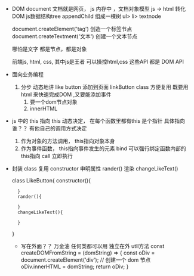 - DOM document 文档就是网页， js 内存中 ，文档对象模型
    js -> html 转化
    DOM js数据结构tree   appendChild 组成一棵树
    ul> li> textnode

    document.createElement('tag')  创造一个标签节点
    document.createTextment('文本') 创建一个文本节点

    哪怕是文字  都是节点，都是对象

    前端js, html, css,    其中js是王者 可以操控html,css
    这些API 都是 DOM API

- 面向业务编程
    1. 分步
        动态地讲 like button 添加到页面
        linkButton class 方便复用
        既要用 html 来快速完成DOM ,又要能添加事件
        1. 要一个dom节点对象
        2. innerHTML

- js 中的 this 指向
    this 动态决定， 在每个函数里都有this 是个指针
    具体指向谁？？  有他自己的调用方式决定
    1. 作为对象的方法调用， this指向对象本身
    2. 作为事件函数， this指向事件发生的元素 
        bind 可以强行绑定函数内部的this指向 
        call 立即执行

- 封装 class 复用
    constructor 申明属性
    rander() 渲染
    changeLikeText()

    class LikeButton{
        constructor(){

        }
        rander(){

        }
        changeLikeText(){

        }
    }
    -  写在外面？？ 
       万金油  任何类都可以用  独立在外   utll方法
    const createDOMFromString = (domString) => {
            const oDiv = document.createElement('div');   // 创建一个 dom 节点
            oDiv.innerHTML = domString;
            return oDiv;
        }